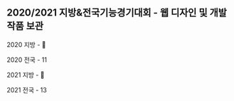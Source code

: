 ## 2020/2021 지방&amp;전국기능경기대회 - 웹 디자인 및 개발 작품 보관

2020 지방 - 🥇

2020 전국 - 11

2021 지방 - 🥇

2021 전국 - 13
